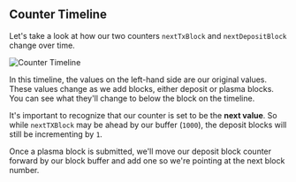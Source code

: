 ## Counter Timeline

Let's take a look at how our two counters `nextTxBlock` and `nextDepositBlock` change over time. 

![Counter Timeline](https://res.cloudinary.com/divzjiip8/image/upload/v1555509984/DepositCounter_ifsqhi.png)

In this timeline, the values on the left-hand side are our original values. These values change as we add blocks, either deposit or plasma blocks. You can see what they'll change to below the block on the timeline.

It's important to recognize that our counter is set to be the **next value**. So while `nextTXBlock` may be ahead by our buffer (`1000`), the deposit blocks will still be incrementing by `1`. 

Once a plasma block is submitted, we'll move our deposit block counter forward by our block buffer and add one so we're pointing at the next block number. 